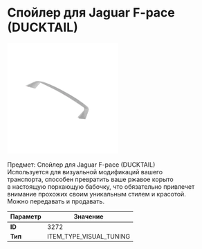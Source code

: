 # Спойлер для Jaguar F-pace (DUCKTAIL)

![Item Image](../img/3272.webp?raw=true)

Предмет: Спойлер для Jaguar F-pace (DUCKTAIL)<br>Используется для визуальной модификаций вашего<br>транспорта, способен превратить ваше ржавое корыто<br>в настоящую порхающую бабочку, что обязательно привлечет<br>внимание прохожих своим уникальным стилем и красотой.<br>Можно передавать и продавать.


| Параметр | Значение |
|----------|----------|
| **ID** | 3272 |
| **Тип** | ITEM_TYPE_VISUAL_TUNING |

